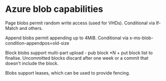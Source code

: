 # Azure blob capabilities

Page blobs permit random write access (used for VHDs). Conditional via If-Match and others.

Append blobs permit appending up to 4MiB. Conditional via x-ms-blob-condition-appendpos=old-size

Block blobs support multi-part upload - pub block *N + put block list to finalise. Uncommitted blocks discard after one
week or a commit that doesn't include the block.

Blobs support leases, which can be used to provide fencing.
